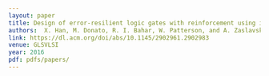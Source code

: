 ```yaml
---
layout: paper
title: Design of error-resilient logic gates with reinforcement using implications 
authors:  X. Han, M. Donato, R. I. Bahar, W. Patterson, and A. Zaslavsky 
link: https://dl.acm.org/doi/abs/10.1145/2902961.2902983
venue: GLSVLSI
year: 2016
pdf: pdfs/papers/
---
```

